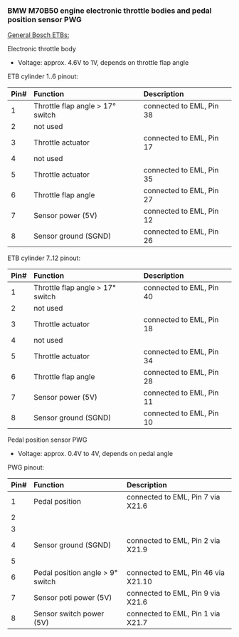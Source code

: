 ### BMW M70B50 engine electronic throttle bodies and pedal position sensor PWG ###

[General Bosch ETBs:](https://www.bosch-motorsport.com/content/downloads/Raceparts/en-GB/51017995147518219.html)

Electronic throttle body
- Voltage: approx. 4.6V to 1V, depends on throttle flap angle

ETB cylinder 1..6 pinout:

|Pin#|Function|Description|
|:---|:----------|:-------|
|1|Throttle flap angle > 17° switch|connected to EML, Pin 38|
|2|not used||
|3|Throttle actuator|connected to EML, Pin 17|
|4|not used||
|5|Throttle actuator|connected to EML, Pin 35|
|6|Throttle flap angle|connected to EML, Pin 27|
|7|Sensor power (5V)|connected to EML, Pin 12|
|8|Sensor ground (SGND)|connected to EML, Pin 26|

ETB cylinder 7..12 pinout:

|Pin#|Function|Description|
|:---|:----------|:-------|
|1|Throttle flap angle > 17° switch|connected to EML, Pin 40|
|2|not used||
|3|Throttle actuator|connected to EML, Pin 18|
|4|not used||
|5|Throttle actuator|connected to EML, Pin 34|
|6|Throttle flap angle|connected to EML, Pin 28|
|7|Sensor power (5V)|connected to EML, Pin 11|
|8|Sensor ground (SGND)|connected to EML, Pin 10|

Pedal position sensor PWG
- Voltage: approx. 0.4V to 4V, depends on pedal angle

PWG pinout:

|Pin#|Function|Description|
|:---|:----------|:-------|
|1|Pedal position|connected to EML, Pin 7 via X21.6|
|2|||
|3|||
|4|Sensor ground (SGND)|connected to EML, Pin 2 via X21.9|
|5|||
|6|Pedal position angle > 9° switch|connected to EML, Pin 46 via X21.10|
|7|Sensor poti power (5V)|connected to EML, Pin 9 via X21.6|
|8|Sensor switch power (5V)|connected to EML, Pin 1 via X21.7|